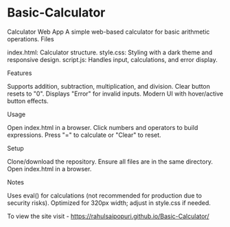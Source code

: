 # Basic-Calculator
Calculator Web App
A simple web-based calculator for basic arithmetic operations.
Files

index.html: Calculator structure.
style.css: Styling with a dark theme and responsive design.
script.js: Handles input, calculations, and error display.

Features

Supports addition, subtraction, multiplication, and division.
Clear button resets to "0".
Displays "Error" for invalid inputs.
Modern UI with hover/active button effects.

Usage

Open index.html in a browser.
Click numbers and operators to build expressions.
Press "=" to calculate or "Clear" to reset.

Setup

Clone/download the repository.
Ensure all files are in the same directory.
Open index.html in a browser.

Notes

Uses eval() for calculations (not recommended for production due to security risks).
Optimized for 320px width; adjust in style.css if needed.

To view the site visit - https://rahulsaipopuri.github.io/Basic-Calculator/

